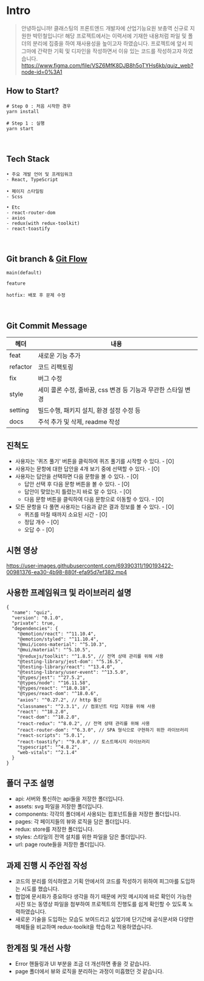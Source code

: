 # Intro

> 안녕하십니까! 클래스팅의 프론트엔드 개발자에 산업기능요원 보충역 신규로 지원한 박민철입니다! 해당 프로젝트에서는 이력서에 기재한 내용처럼 파일 및 폴더의 분리에 집중을 하여 재사용성을 높이고자 하였습니다. 프로젝트에 앞서 피그마에 간략한 기획 및 디자인을 작성하면서 이유 있는 코드를 작성하고자 하였습니다.
> https://www.figma.com/file/VSZ6MfK8DJB8h5oTYHs6kb/quiz_web?node-id=0%3A1

## How to Start?

```
# Step 0 : 처음 시작한 경우
yarn install

# Step 1 : 실행
yarn start
```

<br/>

## Tech Stack

```
• 주요 개발 언어 및 프레임워크
- React, TypeScript

• 페이지 스타일링
- Scss

• Etc
- react-router-dom
- axios
- redux(with redux-toolkit)
- react-toastify
```

<br/>

## Git branch & [Git Flow](https://techblog.woowahan.com/2553/)

```
main(default)

feature

hotfix: 배포 후 문제 수정
```

<br/>

## Git Commit Message

| 헤더     | 내용                                                          |
| -------- | ------------------------------------------------------------- |
| feat     | 새로운 기능 추가                                              |
| refactor | 코드 리팩토링                                                 |
| fix      | 버그 수정                                                     |
| style    | 세미 콜론 수정, 줄바꿈, css 변경 등 기능과 무관한 스타일 변경 |
| setting  | 빌드수행, 패키지 설치, 환경 설정 수정 등                      |
| docs     | 주석 추가 및 삭제, readme 작성                                |

## 진척도

- 사용자는 '퀴즈 풀기' 버튼을 클릭하여 퀴즈 풀기를 시작할 수 있다. - [O]
- 사용자는 문항에 대한 답안을 4개 보기 중에 선택할 수 있다. - [O]
- 사용자는 답안을 선택하면 다음 문항을 볼 수 있다. - [O]
  - 답안 선택 후 다음 문항 버튼을 볼 수 있다. - [O]
  - 답안이 맞았는지 틀렸는지 바로 알 수 있다. - [O]
  - 다음 문항 버튼을 클릭하여 다음 문항으로 이동할 수 있다. - [O]
- 모든 문항을 다 풀면 사용자는 다음과 같은 결과 정보를 볼 수 있다. - [O]
  - 퀴즈를 마칠 때까지 소요된 시간 - [O]
  - 정답 개수 - [O]
  - 오답 수 - [O]

## 시현 영상

https://user-images.githubusercontent.com/69390311/190193422-00981376-ea30-4b98-880f-efa95d7ef382.mp4

## 사용한 프레임워크 및 라이브러리 설명

```
{
  "name": "quiz",
  "version": "0.1.0",
  "private": true,
  "dependencies": {
    "@emotion/react": "^11.10.4",
    "@emotion/styled": "^11.10.4",
    "@mui/icons-material": "^5.10.3",
    "@mui/material": "^5.10.5",
    "@reduxjs/toolkit": "^1.8.5", // 전역 상태 관리를 위해 사용
    "@testing-library/jest-dom": "^5.16.5",
    "@testing-library/react": "^13.4.0",
    "@testing-library/user-event": "^13.5.0",
    "@types/jest": "^27.5.2",
    "@types/node": "^16.11.58",
    "@types/react": "^18.0.18",
    "@types/react-dom": "^18.0.6",
    "axios": "^0.27.2", // http 통신
    "classnames": "^2.3.1", // 컴포넌트 타입 지정을 위해 사용
    "react": "^18.2.0",
    "react-dom": "^18.2.0",
    "react-redux": "^8.0.2", // 전역 상태 관리를 위해 사용
    "react-router-dom": "^6.3.0", // SPA 형식으로 구현하기 위한 라이브러리
    "react-scripts": "5.0.1",
    "react-toastify": "^9.0.8", // 토스트메시지 라이브러리
    "typescript": "^4.8.2",
    "web-vitals": "^2.1.4"
  }
}
```

## 폴더 구조 설명
- api: 서버와 통신하는 api들을 저장한 폴더입니다.
- assets: svg 파일을 저장한 폴더입니다.
- components: 각각의 폴더에서 사용되는 컴포넌트들을 저장한 폴더입니다.
- pages: 각 페이지들의 뷰와 로직을 담은 폴더입니다.
- redux: store를 저장한 폴더입니다.
- styles: 스타일의 전역 설치를 위한 파일을 담은 폴더입니다.
- url: page route들을 저장한 폴더입니다.

## 과제 진행 시 주안점 작성
- 코드의 분리를 의식하였고 기획 안에서의 코드를 작성하기 위하여 피그마를 도입하는 시도를 했습니다.
- 협업에 문서화가 중요하다 생각을 하기 때문에 커밋 메시지에 바로 확인이 가능한 사진 또는 동영상 파일을 첨부하여 프로젝트의 진행도를 쉽게 확인할 수 있도록 노력하였습니다.
- 새로운 기술을 도입하는 모습도 보여드리고 싶었기에 단기간에 공식문서와 다양한 매체들을 비교하며 redux-toolkit을 학습하고 적용하였습니다.

## 한계점 및 개선 사항
- Error 핸들링과 UI 부분을 조금 더 개선하면 좋을 것 같습니다.
- page 폴더에서 뷰와 로직을 분리하는 과정이 미흡했던 것 같습니다.